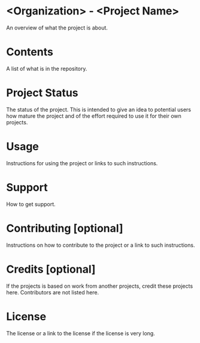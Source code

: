 # \<Organization> - \<Project Name>

An overview of what the project is about.

# Contents

A list of what is in the repository.

# Project Status

The status of the project. This is intended to give an idea to
potential users how mature the project and of the effort required
to use it for their own projects.

# Usage

Instructions for using the project or links to such instructions.

# Support

How to get support.

# Contributing [optional]

Instructions on how to contribute to the project or a link to such
instructions.

# Credits [optional]

If the projects is based on work from another projects, credit these
projects here. Contributors are not listed here.

# License

The license or a link to the license if the license is very long.